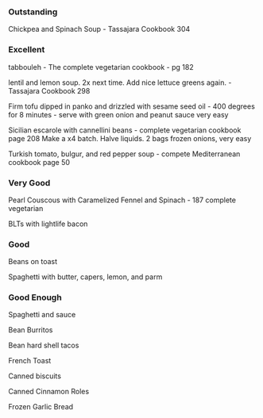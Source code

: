 ### Outstanding

Chickpea and Spinach Soup - Tassajara Cookbook 304

### Excellent

tabbouleh - The complete vegetarian cookbook - pg 182

lentil and lemon soup. 2x next time. Add nice lettuce greens again. - Tassajara Cookbook 298

Firm tofu dipped in panko and drizzled with sesame seed oil - 400 degrees for 8 minutes - serve with green onion and peanut sauce 
    very easy

Sicilian escarole with cannellini beans - complete vegetarian cookbook page 208 
    Make a x4 batch. Halve liquids. 2 bags frozen onions, very easy

Turkish tomato, bulgur, and red pepper soup - compete Mediterranean cookbook page 50

### Very Good

Pearl Couscous with Caramelized Fennel and Spinach - 187 complete vegetarian

BLTs with lightlife bacon


### Good

Beans on toast

Spaghetti with butter, capers, lemon, and parm


### Good Enough

Spaghetti and sauce

Bean Burritos

Bean hard shell tacos

French Toast

Canned biscuits

Canned Cinnamon Roles

Frozen Garlic Bread
